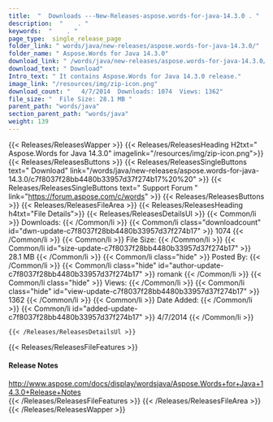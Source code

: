 ```yaml
---
title:  "  Downloads ---New-Releases-aspose.words-for-java-14.3.0 . " 
description:  "    . " 
keywords:  "    . " 
page_type:  single_release_page
folder_link: " words/java/new-releases/aspose.words-for-java-14.3.0/"
folder_name: " Aspose.Words for Java 14.3.0"
download_link: " /words/java/new-releases/aspose.words-for-java-14.3.0/c7f8037f28bb4480b33957d37f274b17"
download_text: " Download"
Intro_text: " It contains Aspose.Words for Java 14.3.0 release."
image_link: "/resources/img/zip-icon.png"
download_count: "   4/7/2014  Downloads: 1074  Views: 1362"
file_size: "  File Size: 28.1 MB "
parent_path: "words/java"
section_parent_path: "words/java"
weight: 139 
---
```


{{< Releases/ReleasesWapper >}}
  {{< Releases/ReleasesHeading H2txt=" Aspose.Words for Java 14.3.0" imagelink="/resources/img/zip-icon.png">}}
  {{< Releases/ReleasesButtons >}}
    {{< Releases/ReleasesSingleButtons text=" Download" link="/words/java/new-releases/aspose.words-for-java-14.3.0/c7f8037f28bb4480b33957d37f274b17%20%20" >}}
    {{< Releases/ReleasesSingleButtons text=" Support Forum " link="https://forum.aspose.com/c/words" >}}
  {{< Releases/ReleasesButtons >}}
  {{< Releases/ReleasesFileArea >}}
    {{< Releases/ReleasesHeading h4txt="File Details">}}
    {{< Releases/ReleasesDetailsUl >}}
            {{< Common/li  >}} Downloads: {{< /Common/li >}} 
      {{< Common/li class="downloadcount" id="dwn-update-c7f8037f28bb4480b33957d37f274b17" >}} 1074 {{< /Common/li >}} 
      {{< Common/li  >}} File Size: {{< /Common/li >}} 
      {{< Common/li id="size-update-c7f8037f28bb4480b33957d37f274b17" >}} 28.1 MB {{< /Common/li >}} 
      {{< Common/li  class="hide" >}} Posted By: {{< /Common/li >}} 
      {{< Common/li class="hide" id="author-update-c7f8037f28bb4480b33957d37f274b17" >}} romank {{< /Common/li >}} 
      {{< Common/li class="hide"  >}} Views: {{< /Common/li >}} 
      {{< Common/li class="hide" id="view-update-c7f8037f28bb4480b33957d37f274b17" >}} 1362 {{< /Common/li >}} 
      {{< Common/li  >}} Date Added: {{< /Common/li >}} 
      {{< Common/li id="added-update-c7f8037f28bb4480b33957d37f274b17" >}} 4/7/2014 {{< /Common/li >}} 

    {{< /Releases/ReleasesDetailsUl >}}

  {{< Releases/ReleasesFileFeatures >}}
      <h4>Release Notes</h4><div><a href="http://www.aspose.com/docs/display/wordsjava/Aspose.Words+for+Java+14.3.0+Release+Notes">http://www.aspose.com/docs/display/wordsjava/Aspose.Words+for+Java+14.3.0+Release+Notes</a></div>
  {{< /Releases/ReleasesFileFeatures >}}
 {{< /Releases/ReleasesFileArea >}}
{{< /Releases/ReleasesWapper >}}



